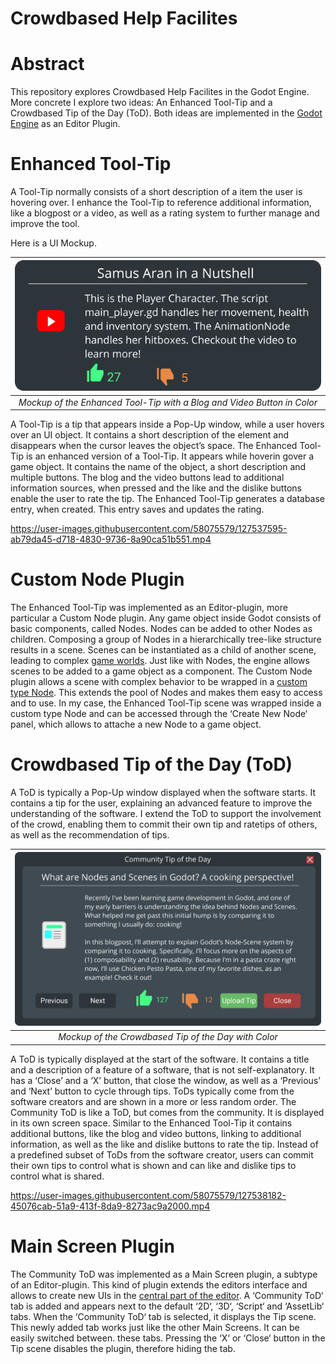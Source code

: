 # Crowdbased Help Facilites

# Abstract
This repository explores Crowdbased Help Facilites in the Godot Engine. More concrete I explore two ideas: An Enhanced Tool-Tip and a Crowdbased Tip of the Day (ToD). Both ideas are implemented in the [Godot Engine](https://godotengine.org/) as an Editor Plugin.

# Enhanced Tool-Tip

A Tool-Tip normally consists of a short description of a item the user is hovering over. I enhance the Tool-Tip to reference additional information, like a blogpost or a video, as well as a rating system to further manage and improve the tool.

Here is a UI Mockup.

| ![Enhanced Tool-Tip with Color](Documentation/ToolTip_Prototype_w_C.png)  | 
|:--:| 
| *Mockup of the Enhanced Tool-Tip with a Blog and Video Button in Color* |

A Tool-Tip is a tip that appears inside a Pop-Up window, while a user hovers over an UI object. It contains a short description of the element and disappears when the cursor leaves the object’s space. The Enhanced Tool-Tip is an enhanced version of a Tool-Tip. It appears while hoverin gover a game object. It contains the name of the object, a short description and multiple buttons. The blog and the video buttons lead to additional information sources, when pressed and the like and the dislike buttons enable the user to rate the tip. The Enhanced Tool-Tip generates a database entry, when created. This entry saves and updates the rating.

https://user-images.githubusercontent.com/58075579/127537595-ab79da45-d718-4830-9736-8a90ca51b551.mp4

# Custom Node Plugin

The Enhanced Tool-Tip was implemented as an Editor-plugin, more particular a Custom Node plugin. Any game object inside Godot consists of basic components, called Nodes. Nodes can be added to other Nodes as children. Composing a group of Nodes in a hierarchically tree-like structure results in a scene. Scenes can be instantiated as a child of another scene, leading to complex [game worlds](https://docs.godotengine.org/en/stable/getting_started/step_by_step/scenes_and_nodes.html\#). Just like with Nodes, the engine allows scenes to be added to a game object as a component.
The Custom Node plugin allows a scene with complex behavior to be wrapped in a [custom type Node](https://docs.godotengine.org/en/stable/tutorials/plugins/editor/making_plugins.html\#a-custom-node). This extends the pool of Nodes and makes them easy to access and to use.
In my case, the Enhanced Tool-Tip scene was wrapped inside a custom type Node and can be accessed through the ‘Create New Node‘ panel, which allows to attache a new Node to a game object.

# Crowdbased Tip of the Day (ToD)

A ToD is typically a Pop-Up window displayed when the software starts. It contains a tip for the user, explaining an advanced feature to improve the understanding of the software. I extend the ToD to support the involvement of the crowd, enabling them to commit their own tip and ratetips of others, as well as the recommendation of tips.

| ![Crowdbased Tip of the Day with Color](Documentation/ToDwColor.png) |
|:--:| 
| *Mockup of the Crowdbased Tip of the Day with Color* |

A ToD is typically displayed at the start of the software. It contains a title and a description of a feature of a software, that is not self-explanatory. It has a ‘Close’ and a ‘X’ button, that close the window, as well as a ‘Previous’ and ‘Next’ button to cycle through tips. ToDs typically come from the software creators and are shown in a more or less random order. The Community ToD is like a ToD, but comes from the community. It is displayed in its own screen space. Similar to the Enhanced Tool-Tip it contains additional buttons, like the blog and video buttons, linking to additional information, as well as the like and dislike buttons to rate the tip. Instead of a predefined subset of ToDs from the software creator, users can commit their own tips to control what is shown and can like and dislike tips to control what is shared.

https://user-images.githubusercontent.com/58075579/127538182-45076cab-51a9-413f-8da9-8273ac9a2000.mp4

# Main Screen Plugin

The Community ToD was implemented as a Main Screen plugin, a subtype of an Editor-plugin. This kind of plugin extends the editors interface and allows to create new UIs in the [central part of the editor](https://docs.godotengine.org/en/stable/tutorials/plugins/editor/making_main_screen_plugins.html).
A ‘Community ToD‘ tab is added and appears next to the default ‘2D‘, ‘3D‘, ‘Script‘ and ‘AssetLib‘ tabs. When the ‘Community ToD‘ tab is selected, it displays the Tip scene. This newly added tab works just like the other Main Screens. It can be easily switched between. these tabs. Pressing the ‘X‘ or ‘Close‘ button in the Tip scene disables the plugin, therefore hiding the tab.
